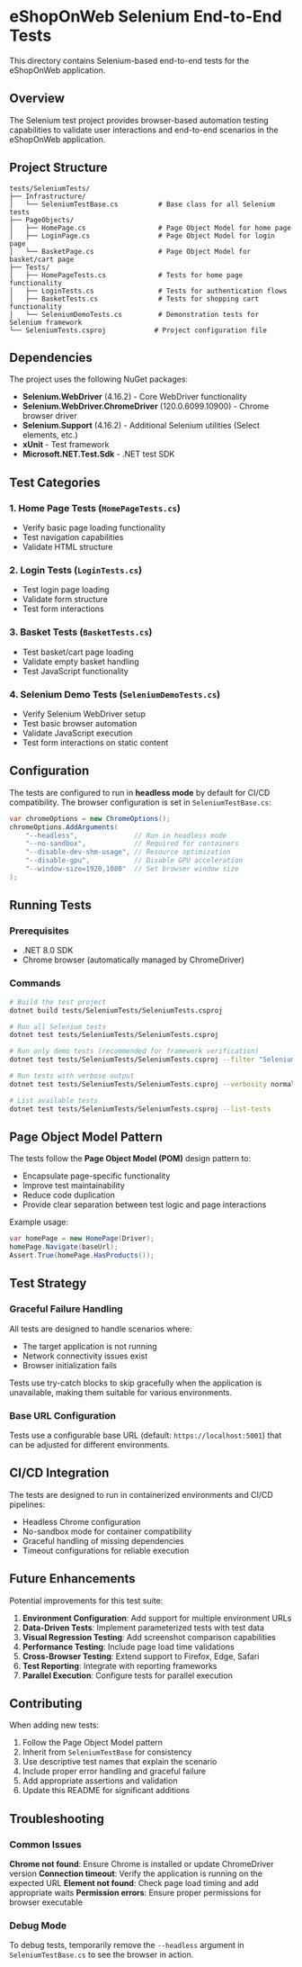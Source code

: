 # eShopOnWeb Selenium End-to-End Tests

This directory contains Selenium-based end-to-end tests for the eShopOnWeb application.

## Overview

The Selenium test project provides browser-based automation testing capabilities to validate user interactions and end-to-end scenarios in the eShopOnWeb application.

## Project Structure

```
tests/SeleniumTests/
├── Infrastructure/
│   └── SeleniumTestBase.cs          # Base class for all Selenium tests
├── PageObjects/
│   ├── HomePage.cs                  # Page Object Model for home page
│   ├── LoginPage.cs                 # Page Object Model for login page
│   └── BasketPage.cs                # Page Object Model for basket/cart page
├── Tests/
│   ├── HomePageTests.cs             # Tests for home page functionality
│   ├── LoginTests.cs                # Tests for authentication flows
│   ├── BasketTests.cs               # Tests for shopping cart functionality
│   └── SeleniumDemoTests.cs         # Demonstration tests for Selenium framework
└── SeleniumTests.csproj            # Project configuration file
```

## Dependencies

The project uses the following NuGet packages:
- **Selenium.WebDriver** (4.16.2) - Core WebDriver functionality
- **Selenium.WebDriver.ChromeDriver** (120.0.6099.10900) - Chrome browser driver
- **Selenium.Support** (4.16.2) - Additional Selenium utilities (Select elements, etc.)
- **xUnit** - Test framework
- **Microsoft.NET.Test.Sdk** - .NET test SDK

## Test Categories

### 1. Home Page Tests (`HomePageTests.cs`)
- Verify basic page loading functionality
- Test navigation capabilities
- Validate HTML structure

### 2. Login Tests (`LoginTests.cs`)
- Test login page loading
- Validate form structure
- Test form interactions

### 3. Basket Tests (`BasketTests.cs`)
- Test basket/cart page loading
- Validate empty basket handling
- Test JavaScript functionality

### 4. Selenium Demo Tests (`SeleniumDemoTests.cs`)
- Verify Selenium WebDriver setup
- Test basic browser automation
- Validate JavaScript execution
- Test form interactions on static content

## Configuration

The tests are configured to run in **headless mode** by default for CI/CD compatibility. The browser configuration is set in `SeleniumTestBase.cs`:

```csharp
var chromeOptions = new ChromeOptions();
chromeOptions.AddArguments(
    "--headless",              // Run in headless mode
    "--no-sandbox",            // Required for containers
    "--disable-dev-shm-usage", // Resource optimization
    "--disable-gpu",           // Disable GPU acceleration
    "--window-size=1920,1080"  // Set browser window size
);
```

## Running Tests

### Prerequisites
- .NET 8.0 SDK
- Chrome browser (automatically managed by ChromeDriver)

### Commands

```bash
# Build the test project
dotnet build tests/SeleniumTests/SeleniumTests.csproj

# Run all Selenium tests
dotnet test tests/SeleniumTests/SeleniumTests.csproj

# Run only demo tests (recommended for framework verification)
dotnet test tests/SeleniumTests/SeleniumTests.csproj --filter "SeleniumDemoTests"

# Run tests with verbose output
dotnet test tests/SeleniumTests/SeleniumTests.csproj --verbosity normal

# List available tests
dotnet test tests/SeleniumTests/SeleniumTests.csproj --list-tests
```

## Page Object Model Pattern

The tests follow the **Page Object Model (POM)** design pattern to:
- Encapsulate page-specific functionality
- Improve test maintainability
- Reduce code duplication
- Provide clear separation between test logic and page interactions

Example usage:
```csharp
var homePage = new HomePage(Driver);
homePage.Navigate(baseUrl);
Assert.True(homePage.HasProducts());
```

## Test Strategy

### Graceful Failure Handling
All tests are designed to handle scenarios where:
- The target application is not running
- Network connectivity issues exist
- Browser initialization fails

Tests use try-catch blocks to skip gracefully when the application is unavailable, making them suitable for various environments.

### Base URL Configuration
Tests use a configurable base URL (default: `https://localhost:5001`) that can be adjusted for different environments.

## CI/CD Integration

The tests are designed to run in containerized environments and CI/CD pipelines:
- Headless Chrome configuration
- No-sandbox mode for container compatibility
- Graceful handling of missing dependencies
- Timeout configurations for reliable execution

## Future Enhancements

Potential improvements for this test suite:
1. **Environment Configuration**: Add support for multiple environment URLs
2. **Data-Driven Tests**: Implement parameterized tests with test data
3. **Visual Regression Testing**: Add screenshot comparison capabilities
4. **Performance Testing**: Include page load time validations
5. **Cross-Browser Testing**: Extend support to Firefox, Edge, Safari
6. **Test Reporting**: Integrate with reporting frameworks
7. **Parallel Execution**: Configure tests for parallel execution

## Contributing

When adding new tests:
1. Follow the Page Object Model pattern
2. Inherit from `SeleniumTestBase` for consistency
3. Use descriptive test names that explain the scenario
4. Include proper error handling and graceful failure
5. Add appropriate assertions and validation
6. Update this README for significant additions

## Troubleshooting

### Common Issues

**Chrome not found**: Ensure Chrome is installed or update ChromeDriver version
**Connection timeout**: Verify the application is running on the expected URL
**Element not found**: Check page load timing and add appropriate waits
**Permission errors**: Ensure proper permissions for browser executable

### Debug Mode
To debug tests, temporarily remove the `--headless` argument in `SeleniumTestBase.cs` to see the browser in action.